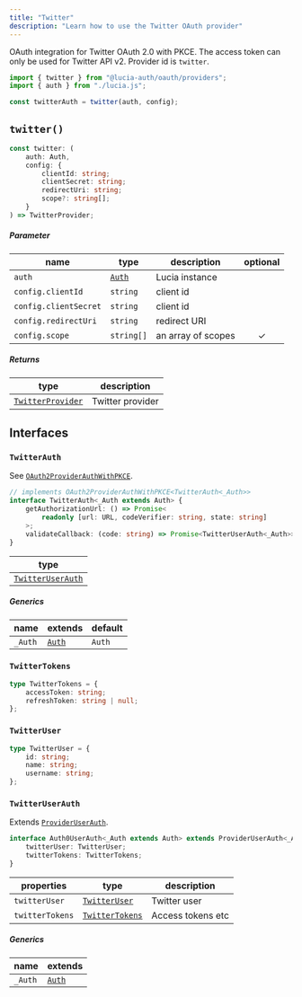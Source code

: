 ```yaml
---
title: "Twitter"
description: "Learn how to use the Twitter OAuth provider"
---
```


OAuth integration for Twitter OAuth 2.0 with PKCE. The access token can only be used for Twitter API v2. Provider id is `twitter`.

```ts
import { twitter } from "@lucia-auth/oauth/providers";
import { auth } from "./lucia.js";

const twitterAuth = twitter(auth, config);
```

## `twitter()`

```ts
const twitter: (
	auth: Auth,
	config: {
		clientId: string;
		clientSecret: string;
		redirectUri: string;
		scope?: string[];
	}
) => TwitterProvider;
```

##### Parameter

| name                  | type                                       | description        | optional |
| --------------------- | ------------------------------------------ | ------------------ | :------: |
| `auth`                | [`Auth`](/reference/lucia/interfaces/auth) | Lucia instance     |          |
| `config.clientId`     | `string`                                   | client id          |          |
| `config.clientSecret` | `string`                                   | client id          |          |
| `config.redirectUri`  | `string`                                   | redirect URI       |          |
| `config.scope`        | `string[]`                                 | an array of scopes |    ✓     |

##### Returns

| type                                  | description      |
| ------------------------------------- | ---------------- |
| [`TwitterProvider`](#twitterprovider) | Twitter provider |

## Interfaces

### `TwitterAuth`

See [`OAuth2ProviderAuthWithPKCE`](/reference/oauth/interfaces/oauth2providerauthwithpkce).

```ts
// implements OAuth2ProviderAuthWithPKCE<TwitterAuth<_Auth>>
interface TwitterAuth<_Auth extends Auth> {
	getAuthorizationUrl: () => Promise<
		readonly [url: URL, codeVerifier: string, state: string]
	>;
	validateCallback: (code: string) => Promise<TwitterUserAuth<_Auth>>;
}
```

| type                                  |
| ------------------------------------- |
| [`TwitterUserAuth`](#twitteruserauth) |

##### Generics

| name    | extends    | default |
| ------- | ---------- | ------- |
| `_Auth` | [`Auth`]() | `Auth`  |

### `TwitterTokens`

```ts
type TwitterTokens = {
	accessToken: string;
	refreshToken: string | null;
};
```

### `TwitterUser`

```ts
type TwitterUser = {
	id: string;
	name: string;
	username: string;
};
```

### `TwitterUserAuth`

Extends [`ProviderUserAuth`](/reference/oauth/interfaces/provideruserauth).

```ts
interface Auth0UserAuth<_Auth extends Auth> extends ProviderUserAuth<_Auth> {
	twitterUser: TwitterUser;
	twitterTokens: TwitterTokens;
}
```

| properties      | type                              | description       |
| --------------- | --------------------------------- | ----------------- |
| `twitterUser`   | [`TwitterUser`](#twitteruser)     | Twitter user      |
| `twitterTokens` | [`TwitterTokens`](#twittertokens) | Access tokens etc |

##### Generics

| name    | extends    |
| ------- | ---------- |
| `_Auth` | [`Auth`]() |
